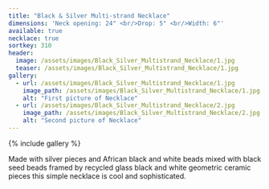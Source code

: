```yaml
---
title: "Black & Silver Multi-strand Necklace"
dimensions: 'Neck opening: 24" <br/>Drop: 5" <br/>Width: 6"'
available: true
necklace: true
sortkey: 310
header:
  image: /assets/images/Black_Silver_Multistrand_Necklace/1.jpg
  teaser: /assets/images/Black_Silver_Multistrand_Necklace/1.jpg
gallery:
  - url: /assets/images/Black_Silver_Multistrand_Necklace/1.jpg
    image_path: /assets/images/Black_Silver_Multistrand_Necklace/1.jpg
    alt: "First picture of Necklace"
  - url: /assets/images/Black_Silver_Multistrand_Necklace/2.jpg
    image_path: /assets/images/Black_Silver_Multistrand_Necklace/2.jpg
    alt: "Second picture of Necklace"
---
```



{% include gallery %}


Made with silver pieces and African black and white beads mixed with black seed beads framed by recycled glass black and white geometric ceramic pieces this simple necklace is cool and sophisticated. 